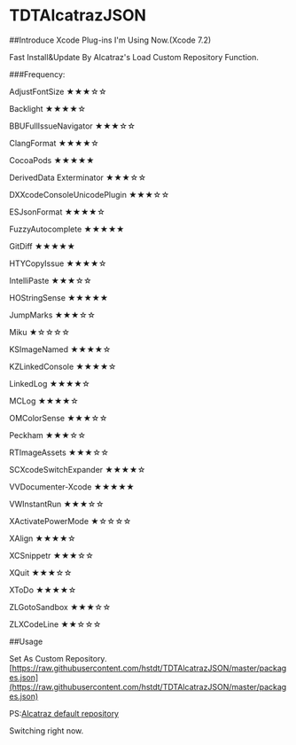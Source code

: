 # TDTAlcatrazJSON

##Introduce
Xcode Plug-ins I'm Using Now.(Xcode 7.2)

Fast Install&Update By Alcatraz's Load Custom Repository Function.


###Frequency:

AdjustFontSize    ★★★☆☆

Backlight   ★★★★☆

BBUFullIssueNavigator    ★★★☆☆

ClangFormat    ★★★★☆

CocoaPods   ★★★★★

DerivedData Exterminator   ★★★☆☆

DXXcodeConsoleUnicodePlugin   ★★★☆☆

ESJsonFormat    ★★★★☆

FuzzyAutocomplete   ★★★★★

GitDiff   ★★★★★

HTYCopyIssue    ★★★★☆

IntelliPaste    ★★★☆☆

HOStringSense   ★★★★★

JumpMarks ★★★☆☆

Miku  ★☆☆☆☆

KSImageNamed  ★★★★☆

KZLinkedConsole   ★★★★☆

LinkedLog   ★★★★☆

MCLog   ★★★★☆

OMColorSense  ★★★☆☆

Peckham   ★★★☆☆

RTImageAssets   ★★★☆☆

SCXcodeSwitchExpander   ★★★★☆

VVDocumenter-Xcode    ★★★★★

VWInstantRun    ★★★☆☆

XActivatePowerMode    ★☆☆☆☆

XAlign    ★★★★☆

XCSnippetr  ★★★☆☆

XQuit   ★★★☆☆

XToDo   ★★★★☆

ZLGotoSandbox   ★★★☆☆

ZLXCodeLine   ★★☆☆☆

##Usage

Set As Custom Repository.
[https://raw.githubusercontent.com/hstdt/TDTAlcatrazJSON/master/packages.json](https://raw.githubusercontent.com/hstdt/TDTAlcatrazJSON/master/packages.json)

PS:[Alcatraz default repository](https://raw.githubusercontent.com/alcatraz/alcatraz-packages/master/packages.json)

Switching right now.


